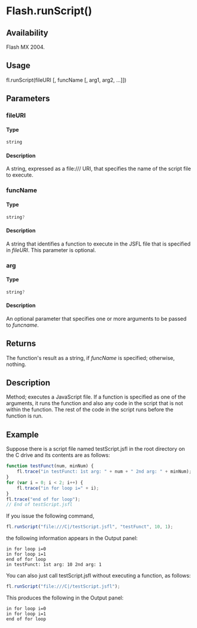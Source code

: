 # Flash.runScript()

## Availability

Flash MX 2004.

## Usage

fl.runScript(fileURI [, funcName [, arg1, arg2, ...]])

## Parameters

### **fileURI**

#### Type

```typescript
string
```

#### Description

A string, expressed as a file:/// URI, that specifies the name of the script file to execute.

### **funcName**

#### Type

```typescript
string?
```

#### Description

A string that identifies a function to execute in the JSFL file that is specified in *fileURI*. This parameter is optional.

### **arg**

#### Type

```typescript
string?
```

#### Description

An optional parameter that specifies one or more arguments to be passed to *funcname*.

## Returns

The function's result as a string, if *funcName* is specified; otherwise, nothing.

## Description

Method; executes a JavaScript file. If a function is specified as one of the arguments, it runs the function and also any code in the script that is not within the function. The rest of the code in the script runs before the function is run.

## Example

Suppose there is a script file named testScript.jsfl in the root directory on the C drive and its contents are as follows:

```javascript
function testFunct(num, minNum) {
    fl.trace("in testFunct: 1st arg: " + num + " 2nd arg: " + minNum);
}
for (var i = 0; i < 2; i++) {
    fl.trace("in for loop i=" + i);
}
fl.trace("end of for loop");
// End of testScript.jsfl
```

If you issue the following command,

```javascript
fl.runScript("file:///C|/testScript.jsfl", "testFunct", 10, 1);
```

the following information appears in the Output panel:

```text
in for loop i=0
in for loop i=1
end of for loop
in testFunct: 1st arg: 10 2nd arg: 1
```

You can also just call testScript.jsfl without executing a function, as follows:

```javascript
fl.runScript("file:///C|/testScript.jsfl");
```

This produces the following in the Output panel:

```text
in for loop i=0
in for loop i=1
end of for loop
```
